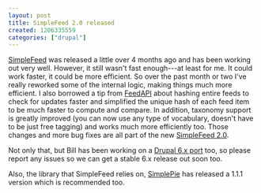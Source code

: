 ```yaml
--- 
layout: post
title: SimpleFeed 2.0 released
created: 1206335559
categories: ["drupal"]
---
```

<a href="http://drupal.org/project/simplefeed">SimpleFeed</a> was released a little over 4 months ago and has been working out very well. However, it still wasn't fast enough---at least for me. It could work faster, it could be more efficient. So over the past month or two I've really reworked some of the internal logic, making things much more efficient. I also borrowed a tip from <a href="http://drupal.org/project/feedapi">FeedAPI</a> about hashing entire feeds to check for updates faster and simplified the unique hash of each feed item to be much faster to compute and compare. In addition, taxonomy support is greatly improved (you can now use any type of vocabulary, doesn't have to be just free tagging) and works much more efficiently too. Those changes and more bug fixes are all part of the new <a href="http://drupal.org/node/237960">SimpleFeed 2.0</a>.

Not only that, but Bill has been working on a <a href="http://drupal.org/node/224056">Drupal 6.x port</a> too, so please report any issues so we can get a stable 6.x release out soon too.

Also, the library that SimpleFeed relies on, <a href="http://simplepie.org/downloads/">SimplePie</a> has released a 1.1.1 version which is recommended too.
